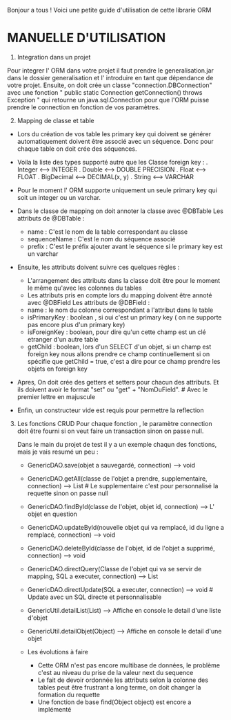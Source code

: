 Bonjour a tous !
Voici une petite guide d'utilisation de cette librarie ORM

# MANUELLE D'UTILISATION

1. Integration dans un projet

Pour integrer l' ORM dans votre projet il faut prendre le generalisation.jar dans le dossier generalisation et l' introduire en tant que dépendance de votre projet.
Ensuite, on doit crée un classe "connection.DBConnection" avec une fonction " public static Connection getConnection() throws Exception " qui retourne
un java.sql.Connection pour que l'ORM puisse prendre le connection en fonction de vos paramètres.

2. Mapping de classe et table

- Lors du création de vos table les primary key qui doivent se générer automatiquement doivent être associé avec un séquence. Donc pour chaque table on doit crée des séquences.
- Voila la liste des types supporté autre que les Classe foreign key :
    . Integer <--> INTEGER
    . Double <--> DOUBLE PRECISION
    . Float <--> FLOAT
    . BigDecimal <--> DECIMAL(x, y)
    . String <--> VARCHAR

- Pour le moment l' ORM supporte uniquement un seule primary key qui soit un integer ou un varchar.

- Dans le classe de mapping on doit annoter la classe avec @DBTable
    Les attributs de @DBTable :
    - name : C'est le nom de la table correspondant au classe
    - sequenceName : C'est le nom du séquence associé
    - prefix : C'est le préfix ajouter avant le séquence si le primary key est un varchar

- Ensuite, les attributs doivent suivre ces quelques règles :
    - L'arrangement des attributs dans la classe doit être pour le moment le même qu'avec les colonnes du tables
    - Les attributs pris en compte lors du mapping doivent être annoté avec @DBField
    Les attributs de @DBField :
    - name : le nom du colonne correspondant a l'attribut dans le table
    - isPrimaryKey : boolean , si oui c'est un primary key ( on ne supporte pas encore plus d'un primary key)
    - isForeignKey : boolean, pour dire qu'un cette champ est un clé etranger d'un autre table
    - getChild : boolean, lors d'un SELECT d'un objet, si un champ est foreign key nous allons prendre ce champ continuellement si on 
    spécifie que getChild = true, c'est a dire pour ce champ prendre les objets en foreign key

- Apres, On doit crée des getters et setters pour chacun des attributs. Et ils doivent avoir le format "set" ou "get" + "NomDuField". # Avec le premier lettre en majuscule
  
- Enfin, un constructeur vide est requis pour permettre la reflection

3. Les fonctions CRUD
    Pour chaque fonction , le paramètre connection doit être fourni si on veut faire un transaction sinon on passe null.

    Dans le main du projet de test il y a un exemple chaqun des fonctions, mais je vais resumé un peu :

    - GenericDAO.save(objet a sauvegardé, connection) --> void
    
    - GenericDAO.getAll(classe de l'objet a prendre, supplementaire, connection) --> List<Objet en question>    # Le supplementaire c'est pour personnalisé la requette sinon on passe null

    - GenericDAO.findById(classe de l'objet, objet id, connection) --> L' objet en question

    - GenericDAO.updateById(nouvelle objet qui va remplacé, id du ligne a remplacé, connection) --> void

    - GenericDAO.deleteById(classe de l'objet, id de l'objet a supprimé, connection) --> void

    - GenericDAO.directQuery(Classe de l'objet qui va se servir de mapping, SQL a executer, connection) --> List<Objet de mapping>

    - GenericDAO.directUpdate(SQL a executer, connection) --> void      # Update avec un SQL directe et personnalisable

    - GenericUtil.detailList(List<Object>) --> Affiche en console le detail d'une liste d'objet

    - GenericUtil.detailObjet(Object) --> Affiche en console le detail d'une objet

4. Les évolutions à faire
    - Cette ORM n'est pas encore multibase de données, le problème c'est au niveau du prise de la valeur next du sequence
    - Le fait de devoir ordonnée les attributs selon la colonne des tables peut être frustrant a long terme, on doit changer la formation du requette
    - Une fonction de base find(Object object) est encore a implémenté
 
